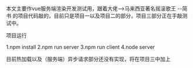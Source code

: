 本文主要作vue服务端渲染开发测试用，跟着大佬-->马来西亚著名摇滚歌王 --简书 的项目代码敲的，目前只是项目一以及项目二的部分，项目三部分正在手敲测试中。

项目运行

1.npm install 
2.npm run server
3.npm run client
4.node server

目前热加载以及（服务端）异步请求部分还没有实现，将在项目三中加上
